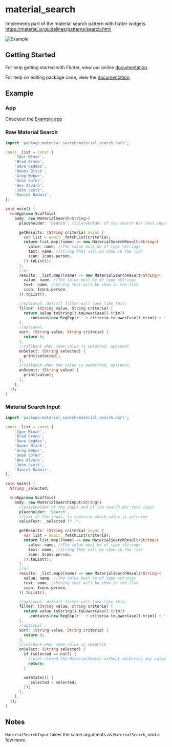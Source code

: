 # material_search

Implements part of the material search pattern with flutter widgets.
https://material.io/guidelines/patterns/search.html

![Example](https://storage.googleapis.com/material-design/publish/material_v_12/assets/0Bzhp5Z4wHba3T1NKb1ltZkdUYzQ/patterns-search-expandable3.png)

## Getting Started

For help getting started with Flutter, view our online [documentation](http://flutter.io/).

For help on editing package code, view the [documentation](https://flutter.io/developing-packages/).

## Example

### App

Checkout the [Example app](/example/lib/main.dart)

### Raw Material Search

```dart
import 'package:material_search/material_search.dart';

const _list = const [
    'Igor Minar',
    'Brad Green',
    'Dave Geddes',
    'Naomi Black',
    'Greg Weber',
    'Dean Sofer',
    'Wes Alvaro',
    'John Scott',
    'Daniel Nadasi',
];

void main() {
  runApp(new Scaffold(
    body: new MaterialSearch<String>(
      placeholder: 'Search', //placeholder of the search bar text input

      getResults: (String criteria) async {
        var list = await _fetchList(criteria);
        return list.map((name) => new MaterialSearchResult<String>(
          value: name, //The value must be of type <String>
          text: name, //String that will be show in the list
          icon: Icons.person,
        )).toList();
      },
      //or
      results: _list.map((name) => new MaterialSearchResult<String>(
        value: name, //The value must be of type <String>
        text: name, //String that will be show in the list
        icon: Icons.person,
      )).toList(),

      //optional. default filter will look like this:
      filter: (String value, String criteria) {
        return value.toString().toLowerCase().trim()
          .contains(new RegExp(r'' + criteria.toLowerCase().trim() + ''));
      },
      //optional
      sort: (String value, String criteria) {
        return 0;
      },
      //callback when some value is selected, optional.
      onSelect: (String selected) {
        print(selected);
      },
      //callback when the value is submitted, optional.
      onSubmit: (String value) {
        print(value);
      },
    ),
  ));
}
```

### Material Search Input

```dart
import 'package:material_search/material_search.dart';

const _list = const [
    'Igor Minar',
    'Brad Green',
    'Dave Geddes',
    'Naomi Black',
    'Greg Weber',
    'Dean Sofer',
    'Wes Alvaro',
    'John Scott',
    'Daniel Nadasi',
];

void main() {
  String _selected;

  runApp(new Scaffold(
    body: new MaterialSearchInput<String>(
      //placeholder of the input and of the search bar text input
      placeholder: 'Search',
      //text of the input, to indicate which value is selected
      valueText: _selected ?? '',

      getResults: (String criteria) async {
        var list = await _fetchList(criteria);
        return list.map((name) => new MaterialSearchResult<String>(
          value: name, //The value must be of type <String>
          text: name, //String that will be show in the list
          icon: Icons.person,
        )).toList();
      },
      //or
      results: _list.map((name) => new MaterialSearchResult<String>(
        value: name, //The value must be of type <String>
        text: name, //String that will be show in the list
        icon: Icons.person,
      )).toList(),

      //optional. default filter will look like this:
      filter: (String value, String criteria) {
        return value.toString().toLowerCase().trim()
          .contains(new RegExp(r'' + criteria.toLowerCase().trim() + ''));
      },
      //optional
      sort: (String value, String criteria) {
        return 0;
      },
      //callback when some value is selected
      onSelect: (String selected) {
        if (selected == null) {
          //user closed the MaterialSearch without selecting any value
          return;
        }

        setState(() {
          _selected = selected;
        });
      },
    ),
  ));
}
```

## Notes

`MaterialSearchInput` takes the same arguments as `MaterialSearch`, and a few more.